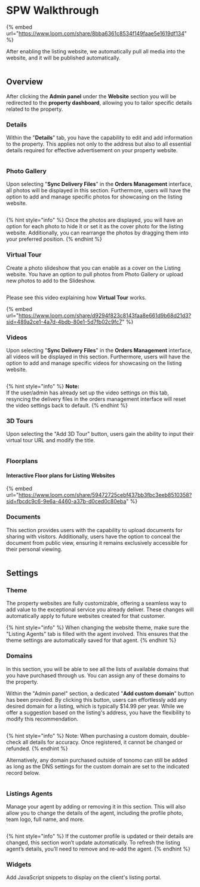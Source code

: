 # SPW Walkthrough



{% embed url="https://www.loom.com/share/8bba6361c8534f149faae5e1619df134" %}

After enabling the listing website, we automatically pull all media into the website, and it will be published automatically.

<figure><img src="../.gitbook/assets/image (188).png" alt=""><figcaption></figcaption></figure>

## Overview

After clicking the **Admin panel** under the **Website** section you will be redirected to the **property dashboard**, allowing you to tailor specific details related to the property.

### Details

Within the "**Details**" tab, you have the capability to edit and add information to the property. This applies not only to the address but also to all essential details required for effective advertisement on your property website.

<figure><img src="../.gitbook/assets/image (189).png" alt=""><figcaption></figcaption></figure>

### Photo Gallery

Upon selecting "**Sync Delivery Files**" in the **Orders Management** interface, all photos will be displayed in this section. Furthermore, users will have the option to add and manage specific photos for showcasing on the listing website.

<figure><img src="../.gitbook/assets/image (191).png" alt=""><figcaption></figcaption></figure>

{% hint style="info" %}
Once the photos are displayed, you will have an option for each photo to hide it or set it as the cover photo for the listing website. Additionally, you can rearrange the photos by dragging them into your preferred position.
{% endhint %}

### Virtual Tour

Create a photo slideshow that you can enable as a cover on the Listing website. You have an option to pull photos from Photo Gallery or upload new photos to add to the Slideshow.

<figure><img src="../.gitbook/assets/image (192).png" alt=""><figcaption></figcaption></figure>

Please see this video explaining how **Virtual Tour** works.

{% embed url="https://www.loom.com/share/d9294f823c8143faa8e661d9b68d21d3?sid=489a2ce1-4a7d-4bdb-80e1-5d7fb02c9fc7" %}

### Videos

Upon selecting "**Sync Delivery Files**" in the **Orders Management** interface, all videos will be displayed in this section. Furthermore, users will have the option to add and manage specific videos for showcasing on the listing website.

<figure><img src="../.gitbook/assets/image (193).png" alt=""><figcaption></figcaption></figure>

{% hint style="info" %}
**Note:**\
If the user/admin has already set up the video settings on this tab, resyncing the delivery files in the orders management interface will reset the video settings back to default.
{% endhint %}

### 3D Tours

Upon selecting the "Add 3D Tour" button, users gain the ability to input their virtual tour URL and modify the title.

<figure><img src="../.gitbook/assets/image (194).png" alt=""><figcaption></figcaption></figure>

### Floorplans

#### **Interactive Floor plans for Listing Websites**

{% embed url="https://www.loom.com/share/59472725cebf437bb3fbc3eeb8510358?sid=fbcdc9c6-9e6a-4460-a37b-d0ced0c80eba" %}

### Documents

This section provides users with the capability to upload documents for sharing with visitors. Additionally, users have the option to conceal the document from public view, ensuring it remains exclusively accessible for their personal viewing.

<figure><img src="../.gitbook/assets/image (195).png" alt=""><figcaption></figcaption></figure>

## Settings

### Theme

The property websites are fully customizable, offering a seamless way to add value to the exceptional service you already deliver. These changes will automatically apply to future websites created for that customer.

{% hint style="info" %}
When changing the website theme, make sure the "Listing Agents" tab is filled with the agent involved. This ensures that the theme settings are automatically saved for that agent.
{% endhint %}

### Domains

In this section, you will be able to see all the lists of available domains that you have purchased through us. You can assign any of these domains to the property.

Within the "Admin panel" section, a dedicated "**Add custom domain**" button has been provided. By clicking this button, users can effortlessly add any desired domain for a listing, which is typically $14.99 per year. While we offer a suggestion based on the listing's address, you have the flexibility to modify this recommendation.

<figure><img src="../.gitbook/assets/image (196).png" alt=""><figcaption></figcaption></figure>

{% hint style="info" %}
Note: When purchasing a custom domain, double-check all details for accuracy. Once registered, it cannot be changed or refunded.
{% endhint %}

Alternatively, any domain purchased outside of tonomo can still be added as long as the DNS settings for the custom domain are set to the indicated record below.

<figure><img src="../.gitbook/assets/image (197).png" alt=""><figcaption></figcaption></figure>

### Listings Agents

Manage your agent by adding or removing it in this section. This will also allow you to change the details of the agent, including the profile photo, team logo, full name, and more.

<figure><img src="../.gitbook/assets/image (199).png" alt=""><figcaption></figcaption></figure>

{% hint style="info" %}
If the customer profile is updated or their details are changed, this section won’t update automatically. To refresh the listing agent’s details, you’ll need to remove and re-add the agent.&#x20;
{% endhint %}

### Widgets

Add JavaScript snippets to display on the client's listing portal.

<figure><img src="../.gitbook/assets/image (200).png" alt=""><figcaption></figcaption></figure>
